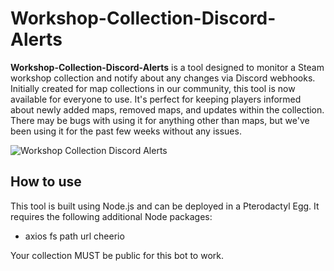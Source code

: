 # Workshop-Collection-Discord-Alerts

**Workshop-Collection-Discord-Alerts** is a tool designed to monitor a Steam workshop collection and notify about any changes via Discord webhooks. Initially created for map collections in our community, this tool is now available for everyone to use. It's perfect for keeping players informed about newly added maps, removed maps, and updates within the collection. There may be bugs with using it for anything other than maps, but we've been using it for the past few weeks without any issues.

![Workshop Collection Discord Alerts](https://i.imgur.com/xDKAVqi.png)

## How to use
This tool is built using Node.js and can be deployed in a Pterodactyl Egg. It requires the following additional Node packages:
- axios fs path url cheerio

Your collection MUST be public for this bot to work.
